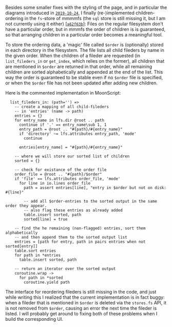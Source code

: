 Besides some smaller fixes with the styling of the page, and in particular the diagrams introduced in [`2019-10-24`][2019-10-24],
I finally (re-)implemented children-ordering in the `fs`-store of mmmmfs
(the `sql` store is still missing it, but I am not currently using it either) \[[`a62f63b`][a62f63b]\]:
Files on the regular filesystem don't have a particular order, but in mmmfs the order of children is is guaranteed,
so that arranging children in a particular order becomes a meaningful tool.

To store the ordering data, a 'magic' file called `$order` is (optionally) stored in each directory in the filesystem.
The file lists all child fileders by name in the given order.
When the children of a fileder are requested (in `list_fileders_in` or `get_index`, which relies on the former),
all children that are mentioned in `$order` are returned in that order,
while all remaining children are sorted alphabetically and appended at the end of the list.
This way the order is guaranteed to be stable even if no `$order` file is specified,
or when the `$order` file has not been updated after adding new children.

Here is the commented implementation in MoonScript:

      list_fileders_in: (path='') =>
        -- create a mapping of all child-fileders
        -- in 'entries' (name -> path)
        entries = {}
        for entry_name in lfs.dir @root .. path
          continue if '.' == entry_name\sub 1, 1
          entry_path = @root .. "#{path}/#{entry_name}"
          if 'directory' ~= lfs.attributes entry_path, 'mode'
            continue

          entries[entry_name] = "#{path}/#{entry_name}"

        -- where we will store our sorted list of children
        sorted = {}

        -- check for existance of the order file
        order_file = @root .. "#{path}/$order"
        if 'file' == lfs.attributes order_file, 'mode'
          for line in io.lines order_file
            path = assert entries[line], "entry in $order but not on disk: #{line}"
            
            -- add all $order-entries to the sorted output in the same order they appear.
            -- also flag these entries as already added
            table.insert sorted, path
            sorted[line] = true

        -- find the he remaining (non-flagged) entries, sort them alphabetically
        -- and then append them to the sorted output list
        entries = [path for entry, path in pairs entries when not sorted[entry]]
        table.sort entries
        for path in *entries
          table.insert sorted, path

        -- return an iterator over the sorted output
        coroutine.wrap ->
          for path in *sorted
            coroutine.yield path

The interface for reordering fileders is still missing in the code,
and just while writing this I realized that the current implementation is in fact buggy:
when a fileder that is mentioned in `$order` is deleted via the `stores.fs` API,
it is not removed from `$order`, causing an error the next time the fileder is listed.
I will probably get around to fixing both of these problems when I build the corresponding UI.

[2019-10-24]: /research/mmmfs/ba_log/2019-10-24/
[a62f63b]: https://git.s-ol.nu/mmm/commit/a62f63bc00cd63a98b349a2574e3e9e14c95a441/
